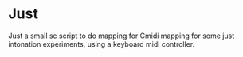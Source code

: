 # Just

Just a small sc script to do mapping for Cmidi mapping for some just intonation experiments, using a keyboard midi controller.
